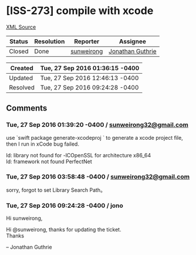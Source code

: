 # [ISS-273] compile with xcode

[XML Source](../xml/ISS-273.xml)
<p></p>





Status|Resolution|Reporter|Assignee
------|----------|--------|--------
Closed|Done|[sunweirong](sunweirong32@gmail.com)|[Jonathan Guthrie]($jono)





Created|Tue, 27 Sep 2016 01:36:15 -0400
-------|--------------
Updated|Tue, 27 Sep 2016 12:46:13 -0400
Resolved|Tue, 27 Sep 2016 09:24:28 -0400


## Comments




### Tue, 27 Sep 2016 01:39:20 -0400 / sunweirong32@gmail.com 

<p><p>use `swift package generate-xcodeproj ` to generate a xcode project file, then I run in xCode bug failed.</p>

<p>ld: library not found for -lCOpenSSL for architecture x86_64<br/>
ld:  framework not found PerfectNet</p></p>


### Tue, 27 Sep 2016 03:58:48 -0400 / sunweirong32@gmail.com 

<p><p>sorry, forgot to set Library Search Path。</p></p>


### Tue, 27 Sep 2016 09:24:28 -0400 / jono 

<p><p>Hi sunweirong,</p>

<p>Hi @sunweirong, thanks for updating the ticket.<br/>
Thanks</p>


<p>– Jonathan Guthrie</p></p>


